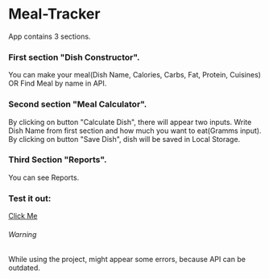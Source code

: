 # Meal-Tracker

App contains 3 sections.
### First section "Dish Constructor". 
You can make your meal(Dish Name, Calories, Carbs, Fat, Protein, Cuisines) OR Find Meal by name in API.

### Second section "Meal Calculator". 
By clicking on button "Calculate Dish", there will appear two inputs. Write Dish Name from first section and how much you want to eat(Gramms input). By clicking on button "Save Dish", dish will be saved in Local Storage.

### Third Section "Reports". 
You can see Reports.

### Test it out:
[Click Me](https://danbilous1.github.io/Meal-Tracker/)


###### Warning
While using the project, might appear some errors, because API can be outdated.
